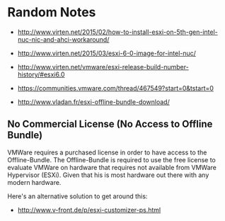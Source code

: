 # Random Notes


* http://www.virten.net/2015/02/how-to-install-esxi-on-5th-gen-intel-nuc-nic-and-ahci-workaround/
* http://www.virten.net/2015/03/esxi-6-0-image-for-intel-nuc/
* http://www.virten.net/vmware/esxi-release-build-number-history/#esxi6.0

* https://communities.vmware.com/thread/467549?start=0&tstart=0
* http://www.vladan.fr/esxi-offline-bundle-download/

## No Commercial License (No Access to Offline Bundle)

VMWare requires a purchased license in order to have access to the Offline-Bundle.  The Offline-Bundle is required to use the free license to evaluate VMWare on hardware that requires not available from VMWare Hypervisor (ESXi).  Given that his is most hardware out there with any modern hardware.

Here's an alternative solution to get around this:

* http://www.v-front.de/p/esxi-customizer-ps.html
